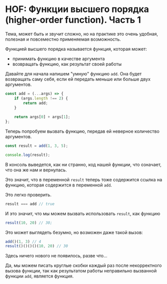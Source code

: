 # HOF: Функции высшего порядка (higher-order function). Часть 1

Тема, может быть и звучит сложно, но на практике это очень удобная, полезная
и повсеместно применяемая возможность.

Функцией высшего порядка называется функция, которая может:
* принимать функцию в качестве аргумента
* возвращать функцию, как результат своей работы

Давайте для начала напишем "умную" функцию `add`.
Она будет возвращать саму себя, если ей передать меньше или больше двух
аргументов.

```javascript
const add = (...args) => {
    if (args.length !== 2) {
        return add;
    }
    
    return args[0] + args[1];
};  
```

Теперь попробуем вызвать функцию, передав ей неверное количество
аргументов.

```javascript
const result = add(1, 3, 5);

console.log(result);
```

В консоль выведется, как ни странно, код нашей функции, что
означает, что она же нам и вернулась.

Это значит, что в переменной `result` теперь тоже содержится
ссылка на функцию, которая содержится в переменной `add`.

Это легко проверить. 

```javascript
result === add // true
```

И это значит, что мы можем вызвать использовать `result`, как
функцию

```javascript
result(10, 20) // 30;
```

Это может выглядеть безумно, но возможен даже такой вызов:

```javascript
add()(1, 3) // 4
result()()()()(10, 20) // 30
```

Здесь ничего нового не появилось, разве что... 

Да, мы можем писать круглые скобки каждый раз после некорректного вызова 
функции, так как результатом работы неправильно вызванной функции `add`,
является функция.